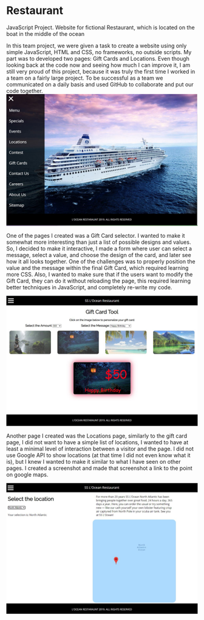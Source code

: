 # Restaurant
JavaScript Project. Website for fictional Restaurant, which is located on the boat in the middle of the ocean 

In this team project, we were given a task to create a website using only simple JavaScript, HTML and CSS, no frameworks, no outside scripts. My part was to developed two pages: Gift Cards and Locations. Even though looking back at the code now and seeing how much I can improve it, I am still very proud of this project, because it was truly the first time I worked in a team on a fairly large project. To be successful as a team we communicated on a daily basis and used GitHub to collaborate and put our code together.  
![](home.jpg)

One of the pages I created was a Gift Card selector. I wanted to make it somewhat more interesting than just a list of possible designs and values. So, I decided to make it interactive, I made a form where user can select a message, select a value, and choose the design of the card, and later see how it all looks together. One of the challenges was to properly position the value and the message within the final Gift Card, which required learning more CSS. Also, I wanted to make sure that if the users want to modify the Gift Card, they can do it without reloading the page, this required learning better techniques in JavaScript, and completely re-write my code.

![](giftcards.jpg)

Another page I created was the Locations page, similarly to the gift card page, I did not want to have a simple list of locations, I wanted to have at least a minimal level of interaction between a visitor and the page. I did not use Google API to show locations (at that time I did not even know what it is), but I knew I wanted to make it similar to what I have seen on other pages. I created a screenshot and made that screenshot a link to the point on google maps. 

![](locations.jpg)

